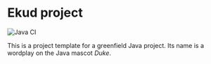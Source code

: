 # Ekud project

![Java CI](https://github.com/kouyk/ip/workflows/Java%20CI/badge.svg)

This is a project template for a greenfield Java project. Its name is a wordplay on the Java mascot _Duke_.
